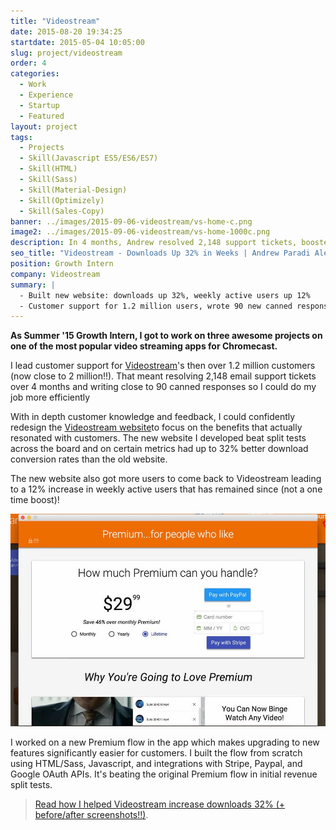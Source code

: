 ```yaml
---
title: "Videostream"
date: 2015-08-20 19:34:25
startdate: 2015-05-04 10:05:00
slug: project/videostream
order: 4
categories:
  - Work
  - Experience
  - Startup
  - Featured
layout: project
tags:
  - Projects
  - Skill(Javascript ES5/ES6/ES7)
  - Skill(HTML)
  - Skill(Sass)
  - Skill(Material-Design)
  - Skill(Optimizely)
  - Skill(Sales-Copy)
banner: ../images/2015-09-06-videostream/vs-home-c.png
image2: ../images/2015-09-06-videostream/vs-home-1000c.png
description: In 4 months, Andrew resolved 2,148 support tickets, boosted downloads 32% with a new website, and optimized checkout flow for revenue.
seo_title: "Videostream - Downloads Up 32% in Weeks | Andrew Paradi Alexander"
position: Growth Intern
company: Videostream
summary: |
  - Built new website: downloads up 32%, weekly active users up 12%
  - Customer support for 1.2 million users, wrote 90 new canned responses
---
```


**As Summer '15 Growth Intern, I got to work on three awesome projects on one of the most popular video streaming apps for Chromecast.**

I lead customer support for [Videostream](http://getvideostream.com)'s then over 1.2 million customers (now close to 2 million!!). That meant resolving 2,148 email support tickets over 4 months and writing close to 90 canned responses so I could do my job more efficiently

With in depth customer knowledge and feedback, I could confidently redesign the [Videostream website](http://getvideostream.com)to focus on the benefits that actually resonated with customers. The new website I developed beat split tests across the board and on certain metrics had up to 32% better download conversion rates than the old website.

The new website also got more users to come back to Videostream leading to a 12% increase in weekly active users that has remained since (not a one time boost)!

![New Premium Flow: Plans, Payment Selection, & Features.](../images/2015-09-06-videostream/premflow1-c.jpg)

I worked on a new Premium flow in the app which makes upgrading to new features significantly easier for customers. I built the flow from scratch using HTML/Sass, Javascript, and integrations with Stripe, Paypal, and Google OAuth APIs. It's beating the original Premium flow in initial revenue split tests.

> [Read how I helped Videostream increase downloads 32% (+ before/after screenshots!!)](/blog/videostream-how-growth-starts-with-great-customer-support).
